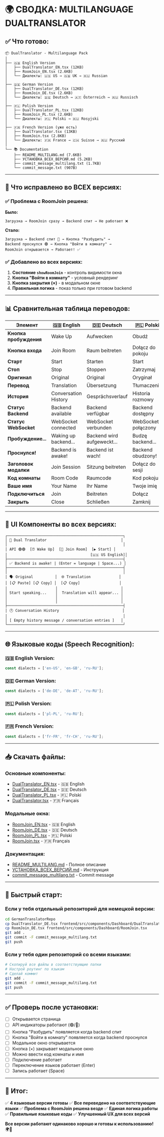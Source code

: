# 🌍 СВОДКА: MULTILANGUAGE DUALTRANSLATOR

## ✅ Что готово:

```
📦 DualTranslator - Multilanguage Pack
│
├── 🇬🇧 English Version
│   ├── DualTranslator_EN.tsx (12KB)
│   ├── RoomJoin_EN.tsx (2.6KB)
│   └── Диалекты: 🇺🇸 US → 🇬🇧 UK → 🇷🇺 Russian
│
├── 🇩🇪 German Version
│   ├── DualTranslator_DE.tsx (12KB)
│   ├── RoomJoin_DE.tsx (2.6KB)
│   └── Диалекты: 🇩🇪 Deutsch → 🇦🇹 Österreich → 🇷🇺 Russisch
│
├── 🇵🇱 Polish Version
│   ├── DualTranslator_PL.tsx (12KB)
│   ├── RoomJoin_PL.tsx (2.6KB)
│   └── Диалекты: 🇵🇱 Polski → 🇷🇺 Rosyjski
│
├── 🇫🇷 French Version (уже есть)
│   ├── DualTranslator.tsx (13KB)
│   ├── RoomJoin.tsx (2.8KB)
│   └── Диалекты: 🇫🇷 France → 🇨🇭 Suisse → 🇷🇺 Русский
│
└── 📚 Documentation
    ├── README_MULTILANG.md (7.6KB)
    ├── УСТАНОВКА_ВСЕХ_ВЕРСИЙ.md (5.2KB)
    ├── commit_message_multilang.txt (1.7KB)
    └── commit_message.txt (907B)
```

---

## 🎯 Что исправлено во ВСЕХ версиях:

### ✅ Проблема с RoomJoin решена:

**Было:**
```
Загрузка → RoomJoin сразу → Backend спит → Не работает ❌
```

**Стало:**
```
Загрузка → Backend спит 🔴 → Кнопка "Разбудить" → 
Backend проснулся 🟢 → Кнопка "Войти в комнату" → 
RoomJoin открывается → Работает! ✅
```

### ✅ Добавлено во всех версиях:

1. **Состояние `showRoomJoin`** - контроль видимости окна
2. **Кнопка "Войти в комнату"** - условный рендеринг
3. **Кнопка закрытия (×)** - в модальном окне
4. **Правильная логика** - показ только при готовом backend

---

## 📊 Сравнительная таблица переводов:

| Элемент | 🇬🇧 English | 🇩🇪 Deutsch | 🇵🇱 Polski | 🇫🇷 Français |
|---------|-------------|-------------|-----------|-------------|
| **Кнопка пробуждения** | Wake Up | Aufwecken | Obudź | Разбудить |
| **Кнопка входа** | Join Room | Raum beitreten | Dołącz do pokoju | Войти в комнату |
| **Старт** | Start | Starten | Start | Запустить |
| **Стоп** | Stop | Stoppen | Zatrzymaj | Остановить |
| **Оригинал** | Original | Original | Oryginał | Оригинал |
| **Перевод** | Translation | Übersetzung | Tłumaczenie | Перевод |
| **История** | Conversation History | Gesprächsverlauf | Historia rozmowy | История разговора |
| **Статус Backend** | Backend available | Backend verfügbar | Backend dostępny | Backend доступен |
| **Статус WebSocket** | WebSocket connected | WebSocket verbunden | WebSocket połączony | WebSocket подключен |
| **Пробуждение...** | Waking up backend... | Backend wird aufgeweckt... | Budzę backend... | Пробуждаю backend... |
| **Проснулся!** | Backend is awake! | Backend ist wach! | Backend obudzony! | Backend проснулся! |
| **Заголовок модалки** | Join Session | Sitzung beitreten | Dołącz do sesji | Подключиться к сессии |
| **Код комнаты** | Room Code | Raumcode | Kod pokoju | Код комнаты |
| **Ваше имя** | Your Name | Ihr Name | Twoje imię | Ваше имя |
| **Подключиться** | Join | Beitreten | Dołącz | Подключиться |
| **Закрыть** | Close | Schließen | Zamknij | Закрыть |

---

## 🎨 UI Компоненты во всех версиях:

```
┌─────────────────────────────────────────────────────┐
│ 🎤 Dual Translator                                  │
│                                                     │
│ API 🟢🟢  [⏰ Wake Up]  [🚪 Join Room]  [▶️ Start] │
│                                      [🇺🇸 US English]│
├─────────────────────────────────────────────────────┤
│ ✅ Backend is awake! | (Enter = language | Space...) │
├─────────────────────────────────────────────────────┤
│                                                     │
│ 🗣️ Original          │  🌐 Translation             │
│ [📋 Paste] [📋 Copy] │  [📋 Copy]                  │
│                      │                             │
│ Start speaking...    │  Translation will appear... │
│                      │                             │
│                      │                             │
├─────────────────────────────────────────────────────┤
│ 🕐 Conversation History                             │
│                                                     │
│ [ Empty history message / conversation entries ]   │
└─────────────────────────────────────────────────────┘
```

---

## 🌐 Языковые коды (Speech Recognition):

### 🇬🇧 English Version:
```typescript
const dialects = ['en-US', 'en-GB', 'ru-RU'];
```

### 🇩🇪 German Version:
```typescript
const dialects = ['de-DE', 'de-AT', 'ru-RU'];
```

### 🇵🇱 Polish Version:
```typescript
const dialects = ['pl-PL', 'ru-RU'];
```

### 🇫🇷 French Version:
```typescript
const dialects = ['fr-FR', 'fr-CH', 'ru-RU'];
```

---

## 📥 Скачать файлы:

### Основные компоненты:
- [DualTranslator_EN.tsx](DualTranslator_EN.tsx) - 🇬🇧 English
- [DualTranslator_DE.tsx](DualTranslator_DE.tsx) - 🇩🇪 Deutsch
- [DualTranslator_PL.tsx](DualTranslator_PL.tsx) - 🇵🇱 Polski
- [DualTranslator.tsx](DualTranslator.tsx) - 🇫🇷 Français

### Модальные окна:
- [RoomJoin_EN.tsx](RoomJoin_EN.tsx) - 🇬🇧 English
- [RoomJoin_DE.tsx](RoomJoin_DE.tsx) - 🇩🇪 Deutsch
- [RoomJoin_PL.tsx](RoomJoin_PL.tsx) - 🇵🇱 Polski
- [RoomJoin.tsx](RoomJoin.tsx) - 🇫🇷 Français

### Документация:
- [README_MULTILANG.md](README_MULTILANG.md) - Полное описание
- [УСТАНОВКА_ВСЕХ_ВЕРСИЙ.md](УСТАНОВКА_ВСЕХ_ВЕРСИЙ.md) - Инструкция
- [commit_message_multilang.txt](commit_message_multilang.txt) - Commit message

---

## 🚀 Быстрый старт:

### Если у тебя отдельный репозиторий для немецкой версии:

```bash
cd GermanTranslatorRepo
cp DualTranslator_DE.tsx frontend/src/components/Dashboard/DualTranslator.tsx
cp RoomJoin_DE.tsx frontend/src/components/Dashboard/RoomJoin.tsx
git add .
git commit -F commit_message_multilang.txt
git push
```

### Если у тебя один репозиторий со всеми языками:

```bash
# Скопируй все файлы в соответствующие папки
# Настрой роутинг по языкам
# Сделай коммит
git add .
git commit -F commit_message_multilang.txt
git push
```

---

## ✅ Проверь после установки:

- [ ] Открывается страница
- [ ] API индикаторы работают (🟢/🔴)
- [ ] Кнопка "Разбудить" появляется когда backend спит
- [ ] Кнопка "Войти в комнату" появляется когда backend проснулся
- [ ] Модальное окно открывается
- [ ] Кнопка (×) закрывает модальное окно
- [ ] Можно ввести код комнаты и имя
- [ ] Подключение работает
- [ ] Переключение языков работает (Enter)
- [ ] Запись работает (Space)

---

## 🎉 Итог:

✅ **4 языковые версии готовы**
✅ **Все переведено на соответствующие языки**
✅ **Проблема с RoomJoin решена везде**
✅ **Единая логика работы**
✅ **Правильные языковые коды**
✅ **Улучшенный UX для всех версий**

**Все версии работают одинаково хорошо и готовы к использованию!** 🌍🚀
